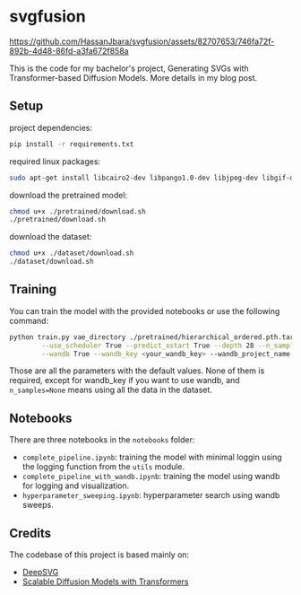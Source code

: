 # svgfusion

https://github.com/HassanJbara/svgfusion/assets/82707653/746fa72f-892b-4d48-86fd-a3fa672f858a

This is the code for my bachelor's project, Generating SVGs with Transformer-based Diffusion Models. More details in my blog post.

## Setup

project dependencies:

```bash
pip install -r requirements.txt
```

required linux packages:

```bash
sudo apt-get install libcairo2-dev libpango1.0-dev libjpeg-dev libgif-dev librsvg2-dev
```

download the pretrained model:

```bash
chmod u+x ./pretrained/download.sh
./pretrained/download.sh
```

download the dataset:

```bash
chmod u+x ./dataset/download.sh
./dataset/download.sh
```

## Training

You can train the model with the provided notebooks or use the following command:

```bash
python train.py vae_directory ./pretrained/hierarchical_ordered.pth.tar --batch_size 8 --num_epochs 100 --lr 1e-4 \
        --use_scheduler True --predict_xstart True --depth 28 --n_samples None \
        --wandb True --wandb_key <your_wandb_key> --wandb_project_name svgfusion
```

Those are all the parameters with the default values. None of them is required, except for wandb_key if you want to use wandb, and `n_samples=None` means using all the data in the dataset.

## Notebooks

There are three notebooks in the `notebooks` folder:

- `complete_pipeline.ipynb`: training the model with minimal loggin using the logging function from the `utils` module.
- `complete_pipeline_with_wandb.ipynb`: training the model using wandb for logging and visualization.
- `hyperparameter_sweeping.ipynb`: hyperparameter search using wandb sweeps.


## Credits

The codebase of this project is based mainly on:

- [DeepSVG](https://github.com/alexandre01/deepsvg)
- [Scalable Diffusion Models with Transformers](https://github.com/facebookresearch/DiT)
